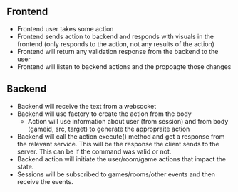 ## Frontend

- Frontend user takes some action
- Frontend sends action to backend and responds with visuals in the frontend (only responds to the action, not any results of the action)
- Frontend will return any validation response from the backend to the user
- Frontend will listen to backend actions and the propoagte those changes

## Backend

- Backend will receive the text from a websocket
- Backend will use factory to create the action from the body
  - Action will use information about user (from session) and from body (gameid, src, target) to generate the appropraite action
- Backend will call the action execute() method and get a response from the relevant service. This will be the response the client sends to the server. This can be if the command was valid or not.
- Backend action will initiate the user/room/game actions that impact the state.
- Sessions will be subscribed to games/rooms/other events and then receive the events.
